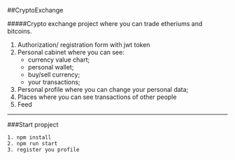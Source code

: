 ##CryptoExchange

#####Crypto exchange project where you can trade etheriums and bitcoins.
1. Authorization/ registration form with jwt token
2. Personal cabinet where you can see:
    * currency value chart;
    * personal wallet;
    * buy/sell currency;
    * your transactions;
3. Personal profile where you can change your personal data;
4. Places where you can see transactions of other people
5. Feed
***
###Start propject
```
1. npm install
2. npm run start
3. register you profile
```